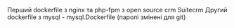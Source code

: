 Перший dockerfile з nginx та php-fpm з open source crm Suitecrm
Другий dockerfile з mysql - mysql.Dockerfile (паролі змінені для git)
